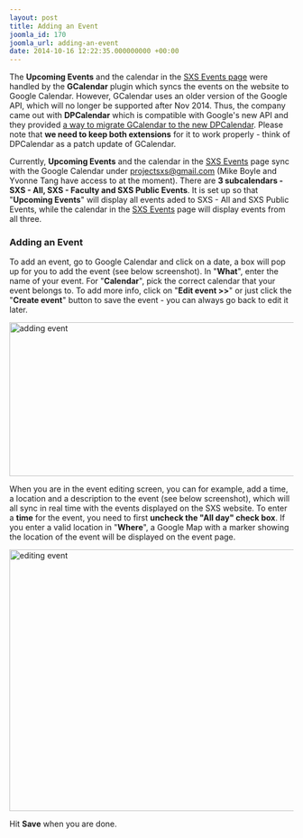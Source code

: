 ```yaml
---
layout: post
title: Adding an Event
joomla_id: 170
joomla_url: adding-an-event
date: 2014-10-16 12:22:35.000000000 +00:00
---
```

<p>The <strong>Upcoming Events</strong> and the calendar in the <a href="index.php?option=com_dpcalendar&amp;view=calendar&amp;Itemid=441">SXS Events page</a> were handled by the <strong>GCalendar</strong> plugin which syncs the events on the website to Google Calendar. However, GCalendar uses an older version of the Google API, which will no longer be supported after Nov 2014. Thus, the company came out with <strong>DPCalendar</strong> which is compatible with Google's new API and they provided <a href="http://joomla.digital-peak.com/documentation/58-dpcalendar/697-how-to-migrate-from-gcalendar" target="_blank">a way to migrate GCalendar to the new DPCalendar</a>. Please note that <strong>we need to keep both extensions</strong> for it to work properly - think of DPCalendar as a patch update of GCalendar.</p>
<p>Currently, <strong>Upcoming Events</strong> and the calendar in the <a href="index.php?option=com_dpcalendar&amp;view=calendar&amp;Itemid=441">SXS Events</a> page sync with the Google Calendar under <a href="mailto:projectsxs@gmail.com">projectsxs@gmail.com</a> (Mike Boyle and Yvonne Tang have access to at the moment). There are <strong>3 subcalendars - SXS - All, SXS - Faculty and SXS Public Events</strong>. It is set up so that "<strong>Upcoming Events</strong>" will display all events aded to SXS - All and SXS Public Events, while the calendar in the <a href="index.php?option=com_dpcalendar&amp;view=calendar&amp;Itemid=441">SXS Events</a> page will display events from all three.</p>
<h3>Adding an Event</h3>
<p>To add an event, go to Google Calendar and click on a date, a box will pop up for you to add the event (see below screenshot). In "<strong>What</strong>", enter the name of your event. For "<strong>Calendar</strong>", pick the correct calendar that your event belongs to. To add more info, click on "<strong>Edit event &gt;&gt;</strong>" or just click the "<strong>Create event</strong>" button to save the event - you can always go back to edit it later.</p>
<p><img class="tnm" alt="adding event" src="images/tutorials/adding_event.jpg" height="273" width="598" /></p>
<p>When you are in the event editing screen, you can for example, add a time, a location and a description to the event (see below screenshot), which will all sync in real time with the events displayed on the SXS website. To enter a <strong>time</strong> for the event, you need to first <strong>uncheck the "All day" check box</strong>. If you enter a valid location in "<strong>Where</strong>", a Google Map with a marker showing the location of the event will be displayed on the event page.</p>
<p><img class="tnm" alt="editing event" src="images/tutorials/editing_event.jpg" height="464" width="591" /></p>
<p>Hit <strong>Save</strong> when you are done.</p>
